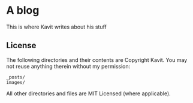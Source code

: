 # A blog

This is where Kavit writes about his stuff

## License

The following directories and their contents are Copyright Kavit. You may not reuse anything therein without my permission:

```
_posts/
images/
```

All other directories and files are MIT Licensed (where applicable).